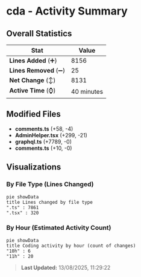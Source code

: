 # cda - Activity Summary 

## Overall Statistics

| Stat                   | Value                                                             |
| ---------------------- | ----------------------------------------------------------------- |
| **Lines Added** (➕)   | 8156                                          |
| **Lines Removed** (➖) | 25                                        |
| **Net Change** (↕)    | 8131                |
| **Active Time** (⌚)   | 40 minutes |


## Modified Files
- **comments.ts** (+58, -4)
- **AdminHelper.tsx** (+299, -21)
- **graphql.ts** (+7789, -0)
- **comments.ts** (+10, -0)

## Visualizations

### By File Type (Lines Changed)

```mermaid
pie showData
title Lines changed by file type
".ts" : 7861
".tsx" : 320
```

### By Hour (Estimated Activity Count)

```mermaid
pie showData
title Coding activity by hour (count of changes)
"10h" : 6
"11h" : 20
```


> **Last Updated:** 13/08/2025, 11:29:22